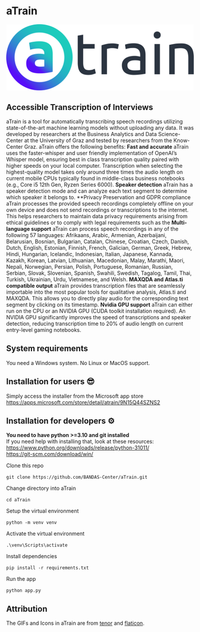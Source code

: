 # aTrain 
![Logo](https://github.com/BANDAS-Center/aTrain/blob/main/static/logo.svg)
## Accessible Transcription of Interviews
aTrain is a tool for automatically transcribing speech recordings utilizing state-of-the-art machine learning models without uploading any data. It was developed by researchers at the Business Analytics and Data Science-Center at the University of Graz and tested by researchers from the Know-Center Graz. aTrain offers the following benefits:
**Fast and accurate**
aTrain uses the faster-whisper and user friendly  implementation of OpenAI’s Whisper model, ensuring best in class transcription quality paired with higher speeds on your local computer. Transcription when selecting the highest-quality model takes only around three times the audio length on current mobile CPUs typically found in middle-class business notebooks (e.g., Core i5 12th Gen, Ryzen Series 6000).
**Speaker detection**
aTrain has a speaker detection mode and can analyze each text segment to determine which speaker it belongs to. 
**Privacy Preservation and GDPR compliance
aTrain processes the provided speech recordings completely offline on your own device and does not send recordings or transcriptions to the internet. This helps researchers to maintain data privacy requirements arising from ethical guidelines or to comply with legal requirements such as the 
**Multi-language support**
aTrain can process speech recordings in any of the following 57 languages: Afrikaans, Arabic, Armenian, Azerbaijani, Belarusian, Bosnian, Bulgarian, Catalan, Chinese, Croatian, Czech, Danish, Dutch, English, Estonian, Finnish, French, Galician, German, Greek, Hebrew, Hindi, Hungarian, Icelandic, Indonesian, Italian, Japanese, Kannada, Kazakh, Korean, Latvian, Lithuanian, Macedonian, Malay, Marathi, Maori, Nepali, Norwegian, Persian, Polish, Portuguese, Romanian, Russian, Serbian, Slovak, Slovenian, Spanish, Swahili, Swedish, Tagalog, Tamil, Thai, Turkish, Ukrainian, Urdu, Vietnamese, and Welsh.
**MAXQDA and Atlas.ti compatible output**
aTrain provides transcription files that are seamlessly importable into the most popular tools for qualitative analysis, Atlas.ti and MAXQDA. This allows you to directly play audio for the corresponding text segment by clicking on its timestamp.
**Nvidia GPU support**
aTrain can either run on the CPU or an NVIDIA GPU (CUDA toolkit installation required). An NVIDIA GPU significantly improves the speed of transcriptions and speaker detection, reducing transcription time to 20% of audio length on current entry-level gaming notebooks. 

## System requirements
You need a Windows system.
No Linux or MacOS support.

## Installation for users 😎
Simply access the installer from the Microsoft app store  
https://apps.microsoft.com/store/detail/atrain/9N15Q44SZNS2

## Installation for developers ⚙️

**You need to have python >=3.10 and git installed**  
If you need help with installing that, look at these resources:  
https://www.python.org/downloads/release/python-31011/  
https://git-scm.com/download/win/  

Clone this repo
```
git clone https://github.com/BANDAS-Center/aTrain.git
```
Change directory into aTrain
```
cd aTrain
```
Setup the virtual environment
```
python -m venv venv
```
Activate the virtual environment
```
.\venv\Scripts\activate
```
Install dependencies
```
pip install -r requirements.txt
```
Run the app
```
python app.py
```

## Attribution
The GIFs and Icons in aTrain are from [tenor](https://tenor.com/) and [flaticon](https://www.flaticon.com/). 
